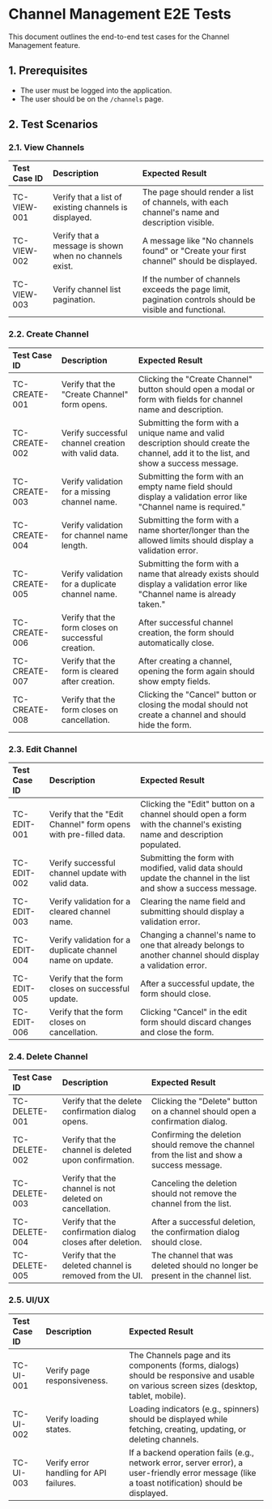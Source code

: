# Channel Management E2E Tests

This document outlines the end-to-end test cases for the Channel Management feature.

## 1. Prerequisites

- The user must be logged into the application.
- The user should be on the `/channels` page.

## 2. Test Scenarios

### 2.1. View Channels

| Test Case ID | Description | Expected Result |
| :--- | :--- | :--- |
| TC-VIEW-001 | Verify that a list of existing channels is displayed. | The page should render a list of channels, with each channel's name and description visible. |
| TC-VIEW-002 | Verify that a message is shown when no channels exist. | A message like "No channels found" or "Create your first channel" should be displayed. |
| TC-VIEW-003 | Verify channel list pagination. | If the number of channels exceeds the page limit, pagination controls should be visible and functional. |

### 2.2. Create Channel

| Test Case ID | Description | Expected Result |
| :--- | :--- | :--- |
| TC-CREATE-001 | Verify that the "Create Channel" form opens. | Clicking the "Create Channel" button should open a modal or form with fields for channel name and description. |
| TC-CREATE-002 | Verify successful channel creation with valid data. | Submitting the form with a unique name and valid description should create the channel, add it to the list, and show a success message. |
| TC-CREATE-003 | Verify validation for a missing channel name. | Submitting the form with an empty name field should display a validation error like "Channel name is required." |
| TC-CREATE-004 | Verify validation for channel name length. | Submitting the form with a name shorter/longer than the allowed limits should display a validation error. |
| TC-CREATE-005 | Verify validation for a duplicate channel name. | Submitting the form with a name that already exists should display a validation error like "Channel name is already taken." |
| TC-CREATE-006 | Verify that the form closes on successful creation. | After successful channel creation, the form should automatically close. |
| TC-CREATE-007 | Verify that the form is cleared after creation. | After creating a channel, opening the form again should show empty fields. |
| TC-CREATE-008 | Verify that the form closes on cancellation. | Clicking the "Cancel" button or closing the modal should not create a channel and should hide the form. |

### 2.3. Edit Channel

| Test Case ID | Description | Expected Result |
| :--- | :--- | :--- |
| TC-EDIT-001 | Verify that the "Edit Channel" form opens with pre-filled data. | Clicking the "Edit" button on a channel should open a form with the channel's existing name and description populated. |
| TC-EDIT-002 | Verify successful channel update with valid data. | Submitting the form with modified, valid data should update the channel in the list and show a success message. |
| TC-EDIT-003 | Verify validation for a cleared channel name. | Clearing the name field and submitting should display a validation error. |
| TC-EDIT-004 | Verify validation for a duplicate channel name on update. | Changing a channel's name to one that already belongs to another channel should display a validation error. |
| TC-EDIT-005 | Verify that the form closes on successful update. | After a successful update, the form should close. |
| TC-EDIT-006 | Verify that the form closes on cancellation. | Clicking "Cancel" in the edit form should discard changes and close the form. |

### 2.4. Delete Channel

| Test Case ID | Description | Expected Result |
| :--- | :--- | :--- |
| TC-DELETE-001 | Verify that the delete confirmation dialog opens. | Clicking the "Delete" button on a channel should open a confirmation dialog. |
| TC-DELETE-002 | Verify that the channel is deleted upon confirmation. | Confirming the deletion should remove the channel from the list and show a success message. |
| TC-DELETE-003 | Verify that the channel is not deleted on cancellation. | Canceling the deletion should not remove the channel from the list. |
| TC-DELETE-004 | Verify that the confirmation dialog closes after deletion. | After a successful deletion, the confirmation dialog should close. |
| TC-DELETE-005 | Verify that the deleted channel is removed from the UI. | The channel that was deleted should no longer be present in the channel list. |

### 2.5. UI/UX

| Test Case ID | Description | Expected Result |
| :--- | :--- | :--- |
| TC-UI-001 | Verify page responsiveness. | The Channels page and its components (forms, dialogs) should be responsive and usable on various screen sizes (desktop, tablet, mobile). |
| TC-UI-002 | Verify loading states. | Loading indicators (e.g., spinners) should be displayed while fetching, creating, updating, or deleting channels. |
| TC-UI-003 | Verify error handling for API failures. | If a backend operation fails (e.g., network error, server error), a user-friendly error message (like a toast notification) should be displayed. |
